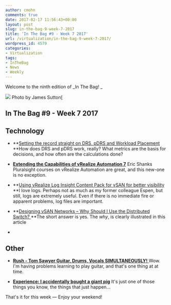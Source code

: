 ```yaml
---
author: cmohn
comments: true
date: 2017-02-17 11:56:43+00:00
layout: post
slug: in-the-bag-9-week-7-2017
title: 'In The Bag #9 - Week 7 2017'
url: /virtualization/in-the-bag-9-week-7-2017/
wordpress_id: 4579
categories:
- Virtualization
tags:
- InTheBag
- News
- Weekly
---
```


Welcome to the ninth edition of _In The Bag!
_

[![](/img/acl5sitd8wg-james-sutton-644x429.jpg)](https://unsplash.com/@jamessutton_photography) Photo by James Sutton[
<!--more-->



## In The Bag #9 - Week 7 2017





## Technology







  * **[Setting the record straight on DRS, pDRS and Workload Placement
](https://blogs.vmware.com/management/2017/02/setting-record-straight-drs-pdrs-workload-placement.html)**How does DRS and pDRS work, really? What metrics are the basis for decisions, and how often are the calculations done?


  * [**Extending the Capabilities of vRealize Automation 7**](https://www.pluralsight.com/courses/extending-capabilities-of-vrealize-automation-7)
Eric Shanks Pluralsight courses on vRealize Automation are great, and this new-one is no exception.


  * **[Using vRealize Log Insight Content Pack for vSAN for better visibility
](https://blogs.vmware.com/virtualblocks/2017/02/16/using-vrealize-log-insight-content-pack-vsan-better-visibility/)**I love logs. Perhaps not as much as my former colleague Espen, but still, logs are extremely useful. Even if there is no immediate fire or apparent problems, log files are important.


  * **[Designing vSAN Networks – Why Should I Use the Distributed Switch?
](https://blogs.vmware.com/virtualblocks/2017/01/19/designing-vsan-networks-use-distributed-switch/)**The short answer is yes. The _why_, is clearly illustrated in this article


  *




## Other







  * [**Rush - Tom Sawyer Guitar, Drums, Vocals SIMULTANEOUSLY!**
](https://www.youtube.com/watch?v=CML3gkL-6N8)Wow. I'm having problems learning to play guitar, and that's one thing at at time.


  * **[Experience: I accidentally bought a giant pig](https://www.theguardian.com/lifeandstyle/2017/feb/10/experience-i-accidentally-bought-a-giant-pig)**
It's just one of those things you know, the things that just happen...



That's it for this week — Enjoy your weekend!
